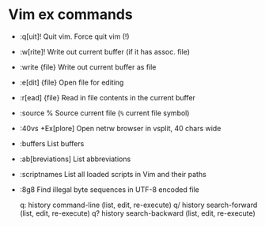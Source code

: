 # Vim ex commands

- :q[uit]!          Quit vim. Force quit vim (!)
- :w[rite]!         Write out current buffer (if it has assoc. file)
- :write {file}     Write out current buffer as file
- :e[dit] {file}    Open file for editing
- :r[ead] {file}    Read in file contents in the current buffer

- :source %         Source current file (`%` current file symbol)
- :40vs +Ex[plore]  Open netrw browser in vsplit, 40 chars wide

- :buffers          List buffers
- :ab[breviations]  List abbreviations
- :scriptnames      List all loaded scripts in Vim and their paths

- :8g8              Find illegal byte sequences in UTF-8 encoded file


  q:           history command-line (list, edit, re-execute)
  q/           history search-forward (list, edit, re-execute)
  q?           history search-backward (list, edit, re-execute)
